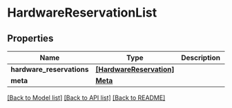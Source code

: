 # HardwareReservationList


## Properties
Name | Type | Description | Notes
------------ | ------------- | ------------- | -------------
**hardware_reservations** | [**[HardwareReservation]**](HardwareReservation.md) |  | [optional] 
**meta** | [**Meta**](Meta.md) |  | [optional] 

[[Back to Model list]](../README.md#documentation-for-models) [[Back to API list]](../README.md#documentation-for-api-endpoints) [[Back to README]](../README.md)


